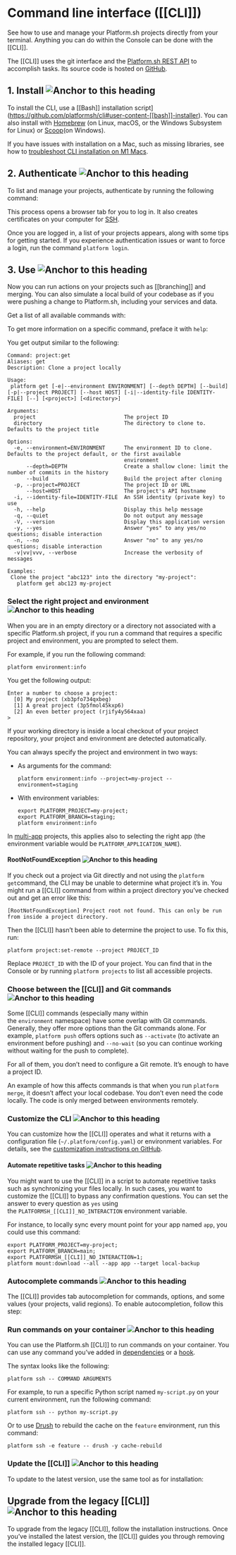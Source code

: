 # Command line interface ([[CLI]])

See how to use and manage your Platform.sh projects directly from your terminal. Anything you can do within the Console can be done with the [[CLI]].

The [[CLI]] uses the git interface and the [Platform.sh REST API](https://api.platform.sh/docs/) to accomplish tasks. Its source code is hosted on [GitHub](https://github.com/platformsh/cli).

## 1. Install ![Anchor to this heading](https://docs.platform.sh/images/svg/link.svg)

To install the CLI, use a [[Bash]] installation script](https://github.com/platformsh/cli#user-content-[[bash]]-installer). You can also install with [Homebrew](https://brew.sh/) (on Linux, macOS, or the Windows Subsystem for Linux) or [Scoop](https://scoop.sh/)(on Windows).

If you have issues with installation on a Mac, such as missing libraries, see how to [troubleshoot CLI installation on M1 Macs](https://community.platform.sh/t/troubleshoot-cli-installation-on-m1-macs/1202).

## 2. Authenticate ![Anchor to this heading](https://docs.platform.sh/images/svg/link.svg)

To list and manage your projects, authenticate by running the following command:

This process opens a browser tab for you to log in. It also creates certificates on your computer for [SSH](https://docs.platform.sh/development/ssh.html).

Once you are logged in, a list of your projects appears, along with some tips for getting started. If you experience authentication issues or want to force a login, run the command `platform login`.

## 3. Use ![Anchor to this heading](https://docs.platform.sh/images/svg/link.svg)

Now you can run actions on your projects such as [[branching]] and merging. You can also simulate a local build of your codebase as if you were pushing a change to Platform.sh, including your services and data.

Get a list of all available commands with:

To get more information on a specific command, preface it with `help`:

You get output similar to the following:

```
Command: project:get
Aliases: get
Description: Clone a project locally

Usage:
 platform get [-e|--environment ENVIRONMENT] [--depth DEPTH] [--build] [-p|--project PROJECT] [--host HOST] [-i|--identity-file IDENTITY-FILE] [--] [<project>] [<directory>]

Arguments:
  project                            The project ID
  directory                          The directory to clone to. Defaults to the project title

Options:
  -e, --environment=ENVIRONMENT      The environment ID to clone. Defaults to the project default, or the first available
                                     environment
      --depth=DEPTH                  Create a shallow clone: limit the number of commits in the history
      --build                        Build the project after cloning
  -p, --project=PROJECT              The project ID or URL
      --host=HOST                    The project's API hostname
  -i, --identity-file=IDENTITY-FILE  An SSH identity (private key) to use
  -h, --help                         Display this help message
  -q, --quiet                        Do not output any message
  -V, --version                      Display this application version
  -y, --yes                          Answer "yes" to any yes/no questions; disable interaction
  -n, --no                           Answer "no" to any yes/no questions; disable interaction
  -v|vv|vvv, --verbose               Increase the verbosity of messages

Examples:
 Clone the project "abc123" into the directory "my-project":
   platform get abc123 my-project
```

### Select the right project and environment ![Anchor to this heading](https://docs.platform.sh/images/svg/link.svg)

When you are in an empty directory or a directory not associated with a specific Platform.sh project, if you run a command that requires a specific project and environment, you are prompted to select them.

For example, if you run the following command:

```
platform environment:info
```

You get the following output:

```
Enter a number to choose a project:
  [0] My project (xb3pfo734qxbeg)
  [1] A great project (3p5fmol45kxp6)
  [2] An even better project (rjify4y564xaa)
>
```

If your working directory is inside a local checkout of your project repository, your project and environment are detected automatically.

You can always specify the project and environment in two ways:

- As arguments for the command:
    
    ```
    platform environment:info --project=my-project --environment=staging
    ```
    
- With environment variables:
    
    ```
    export PLATFORM_PROJECT=my-project;
    export PLATFORM_BRANCH=staging;
    platform environment:info
    ```
    

In [multi-app](https://docs.platform.sh/create-apps/multi-app.html) projects, this applies also to selecting the right app (the environment variable would be `PLATFORM_APPLICATION_NAME`).

#### RootNotFoundException ![Anchor to this heading](https://docs.platform.sh/images/svg/link.svg)

If you check out a project via Git directly and not using the `platform get`command, the CLI may be unable to determine what project it’s in. You might run a [[CLI]] command from within a project directory you’ve checked out and get an error like this:

```
[RootNotFoundException] Project root not found. This can only be run from inside a project directory.
```

Then the [[CLI]] hasn’t been able to determine the project to use. To fix this, run:

```
platform project:set-remote --project PROJECT_ID
```

Replace `PROJECT_ID` with the ID of your project. You can find that in the Console or by running `platform projects` to list all accessible projects.

### Choose between the [[CLI]] and Git commands ![Anchor to this heading](https://docs.platform.sh/images/svg/link.svg)

Some [[CLI]] commands (especially many within the `environment` namespace) have some overlap with Git commands. Generally, they offer more options than the Git commands alone. For example, `platform push` offers options such as `--activate` (to activate an environment before pushing) and `--no-wait` (so you can continue working without waiting for the push to complete).

For all of them, you don’t need to configure a Git remote. It’s enough to have a project ID.

An example of how this affects commands is that when you run `platform merge`, it doesn’t affect your local codebase. You don’t even need the code locally. The code is only merged between environments remotely.

### Customize the CLI ![Anchor to this heading](https://docs.platform.sh/images/svg/link.svg)

You can customize how the [[CLI]] operates and what it returns with a configuration file (`~/.platform/config.yaml`) or environment variables. For details, see the [customization instructions on GitHub](https://github.com/platformsh/legacy-cli#user-content-customization).

#### Automate repetitive tasks ![Anchor to this heading](https://docs.platform.sh/images/svg/link.svg)

You might want to use the [[CLI]] in a script to automate repetitive tasks such as synchronizing your files locally. In such cases, you want to customize the [[CLI]] to bypass any confirmation questions. You can set the answer to every question as `yes` using the `PLATFORMSH_[[CLI]]_NO_INTERACTION` environment variable.

For instance, to locally sync every mount point for your app named `app`, you could use this command:

```
export PLATFORM_PROJECT=my-project;
export PLATFORM_BRANCH=main;
export PLATFORMSH_[[CLI]]_NO_INTERACTION=1;
platform mount:download --all --app app --target local-backup
```

### Autocomplete commands ![Anchor to this heading](https://docs.platform.sh/images/svg/link.svg)

The [[CLI]] provides tab autocompletion for commands, options, and some values (your projects, valid regions). To enable autocompletion, follow this step:

### Run commands on your container ![Anchor to this heading](https://docs.platform.sh/images/svg/link.svg)

You can use the Platform.sh [[CLI]] to run commands on your container. You can use any command you’ve added in [dependencies](https://docs.platform.sh/create-apps/app-reference.html#dependencies) or a [hook](https://docs.platform.sh/create-apps/app-reference.html#hooks).

The syntax looks like the following:

```
platform ssh -- COMMAND ARGUMENTS
```

For example, to run a specific Python script named `my-script.py` on your current environment, run the following command:

```
platform ssh -- python my-script.py
```

Or to use [Drush](https://www.drush.org/latest/install/) to rebuild the cache on the `feature` environment, run this command:

```
platform ssh -e feature -- drush -y cache-rebuild
```

### Update the [[CLI]] ![Anchor to this heading](https://docs.platform.sh/images/svg/link.svg)

To update to the latest version, use the same tool as for installation:

## Upgrade from the legacy [[CLI]] ![Anchor to this heading](https://docs.platform.sh/images/svg/link.svg)

To upgrade from the legacy [[CLI]], follow the installation instructions. Once you’ve installed the latest version, the [[CLI]] guides you through removing the installed legacy [[CLI]].